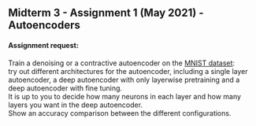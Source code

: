 ## Midterm 3 - Assignment 1 (May 2021) - Autoencoders
#### Assignment request:
Train a denoising or a contractive autoencoder on the [MNIST dataset](http://yann.lecun.com/exdb/mnist/): <br>
try out different architectures for the autoencoder, including a single layer autoencoder,
a deep autoencoder with only  layerwise pretraining and a deep autoencoder with fine tuning.<br>
It is up to you to decide how many neurons in each layer and how many layers you want in the deep autoencoder.<br>
Show an accuracy comparison between the different configurations.